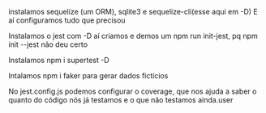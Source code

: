 instalamos sequelize (um ORM), sqlite3 e sequelize-cli(esse aqui em -D)
E aí configuramos tudo que precisou


Instalamos o jest com -D
aí criamos e demos um npm run init-jest, pq npm init --jest não deu certo


Instalamos npm i supertest -D

Intalamos npm i faker para gerar dados fictícios


No jest.config.js podemos configurar o coverage, que nos ajuda a saber o quanto do código nós já testamos e o que não testamos ainda.user